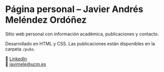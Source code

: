 # Página personal – Javier Andrés Meléndez Ordóñez

Sitio web personal con información académica, publicaciones y contacto.

Desarrollado en HTML y CSS. Las publicaciones están disponibles en la carpeta `/pubs`.

🔗 [LinkedIn](https://www.linkedin.com/in/javier-andres-melendez-ordonez/)  
📧 javimele@ucm.es
